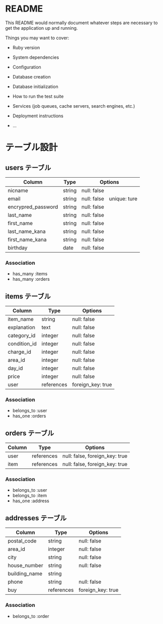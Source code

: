 # README

This README would normally document whatever steps are necessary to get the
application up and running.

Things you may want to cover:

* Ruby version

* System dependencies

* Configuration

* Database creation

* Database initialization

* How to run the test suite

* Services (job queues, cache servers, search engines, etc.)

* Deployment instructions

* ...

# テーブル設計

## users テーブル

| Column   | Type   | Options     |
| -------- | ------ | ----------- |
| nicname  | string | null: false |
| email    | string | null: false　unique: ture |
| encrypred_password | string | null: false |
| last_name          | string | null: false |
| first_name         | string | null: false |
| last_name_kana     | string | null: false |
| first_name_kana    | string | null: false |
| birthday | date    | null: false |
### Association

- has_many :items
- has_many :orders


## items テーブル

|   Column    | Type       | Options     |
| ------      | ------     | ----------- |
| item_name   | string     | null: false |
| explanation | text       | null: false |
| category_id   | integer    | null: false |
| condition_id  | integer    | null: false |
| charge_id     | integer    | null: false |
| area_id       | integer    | null: false |
| day_id        | integer    | null: false |
| price         | integer    | null: false |
| user          | references | foreign_key: true |



### Association

- belongs_to :user
- has_one :orders


## orders テーブル

| Column | Type       | Options                        |
| ------ | ---------- | ------------------------------ |
| user   | references | null: false, foreign_key: true |
| item   | references | null: false, foreign_key: true |


### Association

- belongs_to :user
- belongs_to :item
- has_one    :address



## addresses テーブル

| Column  | Type       | Options                        |
| ------- | ---------- | ------------------------------ |
| postal_code   | string | null: false                    |
| area_id       |integer | null: false                    |
| city          | string | null: false                    |
| house_number  | string | null: false                    |
| building_name | string |                                |
| phone         | string | null: false                    |
| buy           |references | foreign_key: true           |

### Association

- belongs_to :order